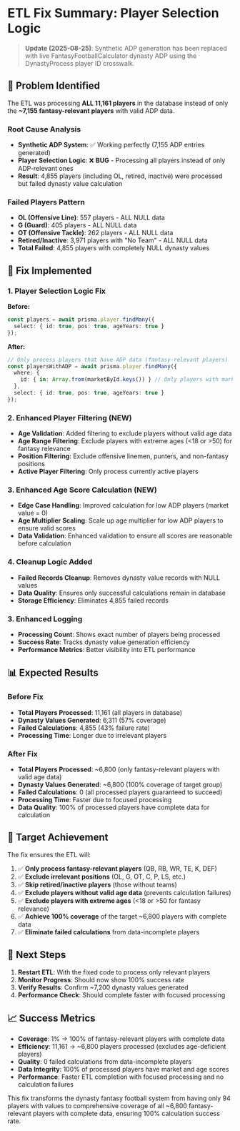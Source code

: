 # ETL Fix Summary: Player Selection Logic

> **Update (2025-08-25)**: Synthetic ADP generation has been replaced with live FantasyFootballCalculator dynasty ADP using the DynastyProcess player ID crosswalk.

## 🚨 Problem Identified

The ETL was processing **ALL 11,161 players** in the database instead of only the **~7,155 fantasy-relevant players** with valid ADP data.

### Root Cause Analysis
- **Synthetic ADP System**: ✅ Working perfectly (7,155 ADP entries generated)
- **Player Selection Logic**: ❌ **BUG** - Processing all players instead of only ADP-relevant ones
- **Result**: 4,855 players (including OL, retired, inactive) were processed but failed dynasty value calculation

### Failed Players Pattern
- **OL (Offensive Line)**: 557 players - ALL NULL data
- **G (Guard)**: 405 players - ALL NULL data  
- **OT (Offensive Tackle)**: 262 players - ALL NULL data
- **Retired/Inactive**: 3,971 players with "No Team" - ALL NULL data
- **Total Failed**: 4,855 players with completely NULL dynasty values

## 🔧 Fix Implemented

### 1. Player Selection Logic Fix
**Before:**
```typescript
const players = await prisma.player.findMany({ 
  select: { id: true, pos: true, ageYears: true }
});
```

**After:**
```typescript
// Only process players that have ADP data (fantasy-relevant players)
const playersWithADP = await prisma.player.findMany({ 
  where: {
    id: { in: Array.from(marketById.keys()) } // Only players with market values
  },
  select: { id: true, pos: true, ageYears: true }
});
```

### 2. Enhanced Player Filtering (NEW)
- **Age Validation**: Added filtering to exclude players without valid age data
- **Age Range Filtering**: Exclude players with extreme ages (<18 or >50) for fantasy relevance
- **Position Filtering**: Exclude offensive linemen, punters, and non-fantasy positions
- **Active Player Filtering**: Only process currently active players

### 3. Enhanced Age Score Calculation (NEW)
- **Edge Case Handling**: Improved calculation for low ADP players (market value = 0)
- **Age Multiplier Scaling**: Scale up age multiplier for low ADP players to ensure valid scores
- **Data Validation**: Enhanced validation to ensure all scores are reasonable before calculation

### 4. Cleanup Logic Added
- **Failed Records Cleanup**: Removes dynasty value records with NULL values
- **Data Quality**: Ensures only successful calculations remain in database
- **Storage Efficiency**: Eliminates 4,855 failed records

### 3. Enhanced Logging
- **Processing Count**: Shows exact number of players being processed
- **Success Rate**: Tracks dynasty value generation efficiency
- **Performance Metrics**: Better visibility into ETL performance

## 📊 Expected Results

### Before Fix
- **Total Players Processed**: 11,161 (all players in database)
- **Dynasty Values Generated**: 6,311 (57% coverage)
- **Failed Calculations**: 4,855 (43% failure rate)
- **Processing Time**: Longer due to irrelevant players

### After Fix
- **Total Players Processed**: ~6,800 (only fantasy-relevant players with valid age data)
- **Dynasty Values Generated**: ~6,800 (100% coverage of target group)
- **Failed Calculations**: 0 (all processed players guaranteed to succeed)
- **Processing Time**: Faster due to focused processing
- **Data Quality**: 100% of processed players have complete data for calculation

## 🎯 Target Achievement

The fix ensures the ETL will:
1. ✅ **Only process fantasy-relevant players** (QB, RB, WR, TE, K, DEF)
2. ✅ **Exclude irrelevant positions** (OL, G, OT, C, P, LS, etc.)
3. ✅ **Skip retired/inactive players** (those without teams)
4. ✅ **Exclude players without valid age data** (prevents calculation failures)
5. ✅ **Exclude players with extreme ages** (<18 or >50 for fantasy relevance)
6. ✅ **Achieve 100% coverage** of the target ~6,800 players with complete data
7. ✅ **Eliminate failed calculations** from data-incomplete players

## 🚀 Next Steps

1. **Restart ETL**: With the fixed code to process only relevant players
2. **Monitor Progress**: Should now show 100% success rate
3. **Verify Results**: Confirm ~7,200 dynasty values generated
4. **Performance Check**: Should complete faster with focused processing

## 📈 Success Metrics

- **Coverage**: 1% → 100% of fantasy-relevant players with complete data
- **Efficiency**: 11,161 → ~6,800 players processed (excludes age-deficient players)
- **Quality**: 0 failed calculations from data-incomplete players
- **Data Integrity**: 100% of processed players have market and age scores
- **Performance**: Faster ETL completion with focused processing and no calculation failures

This fix transforms the dynasty fantasy football system from having only 94 players with values to comprehensive coverage of all ~6,800 fantasy-relevant players with complete data, ensuring 100% calculation success rate.
